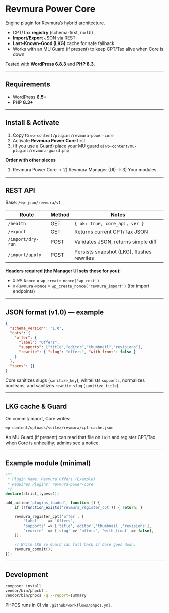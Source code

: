 # Revmura Power Core

Engine plugin for Revmura’s hybrid architecture.

- CPT/Tax **registry** (schema-first, no UI)
- **Import/Export** JSON via REST
- **Last-Known-Good (LKG)** cache for safe fallback
- Works with an MU Guard (if present) to keep CPT/Tax alive when Core is down

Tested with **WordPress 6.8.3** and **PHP 8.3**.

---

## Requirements
- WordPress **6.5+**
- PHP **8.3+**

---

## Install & Activate
1. Copy to `wp-content/plugins/revmura-power-core`
2. Activate **Revmura Power Core** first  
3. (If you use a Guard) place your MU guard at `wp-content/mu-plugins/revmura-guard.php`

**Order with other pieces**  
1) Revmura Power Core → 2) Revmura Manager (UI) → 3) Your modules

---

## REST API

Base: `/wp-json/revmura/v1`

| Route               | Method | Notes                                |
|---------------------|--------|--------------------------------------|
| `/health`           | GET    | `{ ok: true, core_api, ver }`        |
| `/export`           | GET    | Returns current CPT/Tax JSON         |
| `/import/dry-run`   | POST   | Validates JSON, returns simple diff  |
| `/import/apply`     | POST   | Persists snapshot (LKG), flushes rewrites |

**Headers required (the Manager UI sets these for you):**
- `X-WP-Nonce` = `wp_create_nonce('wp_rest')`
- `X-Revmura-Nonce` = `wp_create_nonce('revmura_import')` (for import endpoints)

---

## JSON format (v1.0) — example

```json
{
  "schema_version": "1.0",
  "cpts": {
    "offer": {
      "label": "Offers",
      "supports": ["title","editor","thumbnail","revisions"],
      "rewrite": { "slug": "offers", "with_front": false }
    }
  },
  "taxes": {}
}
```

Core sanitizes slugs (`sanitize_key`), whitelists `supports`, normalizes booleans, and sanitizes `rewrite.slug` (`sanitize_title`).

---

## LKG cache & Guard

On commit/import, Core writes:
```
wp-content/uploads/<site>/revmura/cpt-cache.json
```
An MU Guard (if present) can read that file on `init` and register CPT/Tax when Core is unhealthy; admins see a notice.

---

## Example module (minimal)

```php
/**
 * Plugin Name: Revmura Offers (Example)
 * Requires Plugins: revmura-power-core
 */
declare(strict_types=1);

add_action('plugins_loaded', function () {
    if (!function_exists('revmura_register_cpt')) { return; }

    revmura_register_cpt('offer', [
        'label'    => 'Offers',
        'supports' => ['title','editor','thumbnail','revisions'],
        'rewrite'  => ['slug' => 'offers', 'with_front' => false],
    ]);

    // Write LKG so Guard can fall back if Core goes down.
    revmura_commit();
});
```

---

## Development

```bash
composer install
vendor/bin/phpcbf .
vendor/bin/phpcs -q --report=summary
```

PHPCS runs in CI via `.github/workflows/phpcs.yml`.
